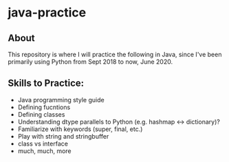 # java-practice

## About
This repository is where I will practice the following in Java, since I've been primarily using Python from Sept 2018 to now, June 2020.

## Skills to Practice:
- Java programming style guide
- Defining fucntions
- Defining classes
- Understanding dtype parallels to Python (e.g. hashmap <-> dictionary)?
- Familiarize with keywords (super, final, etc.)
- Play with string and stringbuffer
- class vs interface
- much, much, more